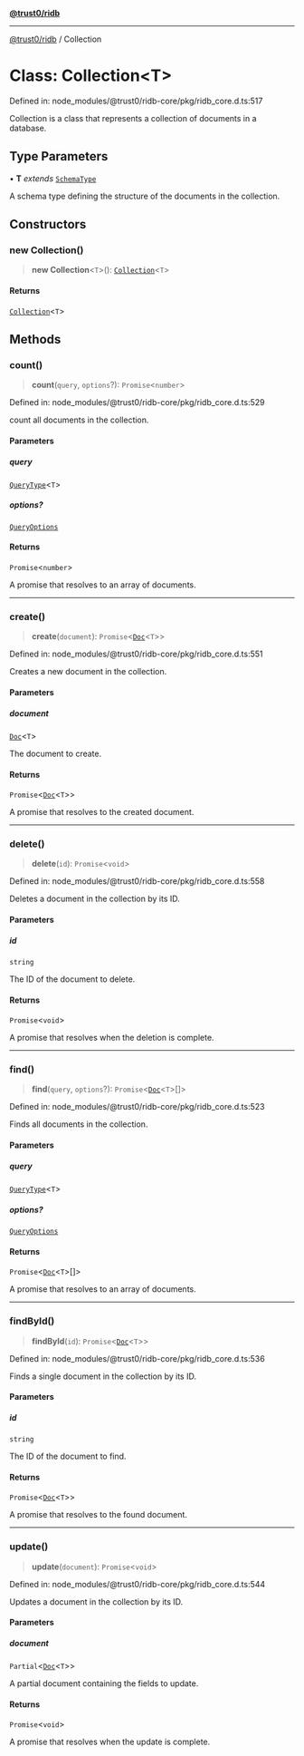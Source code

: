 [**@trust0/ridb**](../README.md)

***

[@trust0/ridb](../README.md) / Collection

# Class: Collection\<T\>

Defined in: node\_modules/@trust0/ridb-core/pkg/ridb\_core.d.ts:517

Collection is a class that represents a collection of documents in a database.

## Type Parameters

• **T** *extends* [`SchemaType`](../type-aliases/SchemaType.md)

A schema type defining the structure of the documents in the collection.

## Constructors

### new Collection()

> **new Collection**\<`T`\>(): [`Collection`](Collection.md)\<`T`\>

#### Returns

[`Collection`](Collection.md)\<`T`\>

## Methods

### count()

> **count**(`query`, `options`?): `Promise`\<`number`\>

Defined in: node\_modules/@trust0/ridb-core/pkg/ridb\_core.d.ts:529

count all documents in the collection.

#### Parameters

##### query

[`QueryType`](../type-aliases/QueryType.md)\<`T`\>

##### options?

[`QueryOptions`](../type-aliases/QueryOptions.md)

#### Returns

`Promise`\<`number`\>

A promise that resolves to an array of documents.

***

### create()

> **create**(`document`): `Promise`\<[`Doc`](../type-aliases/Doc.md)\<`T`\>\>

Defined in: node\_modules/@trust0/ridb-core/pkg/ridb\_core.d.ts:551

Creates a new document in the collection.

#### Parameters

##### document

[`Doc`](../type-aliases/Doc.md)\<`T`\>

The document to create.

#### Returns

`Promise`\<[`Doc`](../type-aliases/Doc.md)\<`T`\>\>

A promise that resolves to the created document.

***

### delete()

> **delete**(`id`): `Promise`\<`void`\>

Defined in: node\_modules/@trust0/ridb-core/pkg/ridb\_core.d.ts:558

Deletes a document in the collection by its ID.

#### Parameters

##### id

`string`

The ID of the document to delete.

#### Returns

`Promise`\<`void`\>

A promise that resolves when the deletion is complete.

***

### find()

> **find**(`query`, `options`?): `Promise`\<[`Doc`](../type-aliases/Doc.md)\<`T`\>[]\>

Defined in: node\_modules/@trust0/ridb-core/pkg/ridb\_core.d.ts:523

Finds all documents in the collection.

#### Parameters

##### query

[`QueryType`](../type-aliases/QueryType.md)\<`T`\>

##### options?

[`QueryOptions`](../type-aliases/QueryOptions.md)

#### Returns

`Promise`\<[`Doc`](../type-aliases/Doc.md)\<`T`\>[]\>

A promise that resolves to an array of documents.

***

### findById()

> **findById**(`id`): `Promise`\<[`Doc`](../type-aliases/Doc.md)\<`T`\>\>

Defined in: node\_modules/@trust0/ridb-core/pkg/ridb\_core.d.ts:536

Finds a single document in the collection by its ID.

#### Parameters

##### id

`string`

The ID of the document to find.

#### Returns

`Promise`\<[`Doc`](../type-aliases/Doc.md)\<`T`\>\>

A promise that resolves to the found document.

***

### update()

> **update**(`document`): `Promise`\<`void`\>

Defined in: node\_modules/@trust0/ridb-core/pkg/ridb\_core.d.ts:544

Updates a document in the collection by its ID.

#### Parameters

##### document

`Partial`\<[`Doc`](../type-aliases/Doc.md)\<`T`\>\>

A partial document containing the fields to update.

#### Returns

`Promise`\<`void`\>

A promise that resolves when the update is complete.
